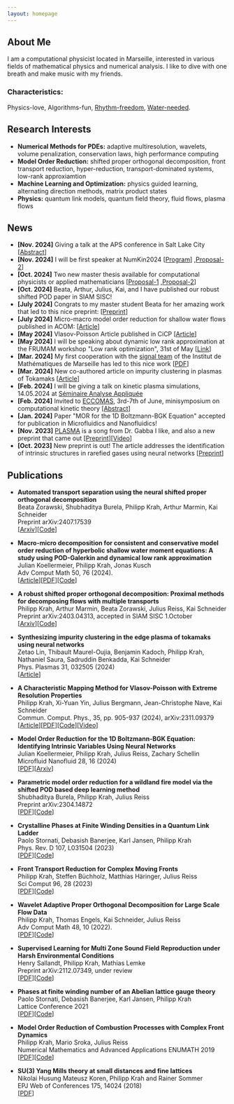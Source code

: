 ```yaml
---
layout: homepage
---
```


## About Me
I am a computational physicist located in Marseille, interested in various fields of mathematical physics and numerical analysis. 
I like to dive with one breath and make music with my friends.

### Characteristics: 
Physics-love, Algorithms-fun, [Rhythm-freedom](https://soundcloud.com/massesandbells), [Water-needed](https://www.tc-lichtenberg.de/aktuelles/aktivit%C3%A4ten-2021/tauchen-in-ammelshain.html).

## Research Interests

- **Numerical Methods for PDEs:** adaptive multiresolution, wavelets, volume penalization, conservation laws, high performance computing
- **Model Order Reduction:** shifted proper orthogonal decomposition, front transport reduction, hyper-reduction, transport-dominated systems, low-rank approxiamtion
- **Machine Learning and Optimization:** physics guided learning, alternating direction methods, matrix product states
- **Physics:** quantum link models, quantum field theory, fluid flows, plasma flows

## News


- **[Nov. 2024]** Giving a talk at the APS conference in Salt Lake City [[Abstract](https://meetings.aps.org/Meeting/DFD24/Session/A08.6)]
- **[Nov. 2024]** I will be first speaker at NumKin2024 [[Program](https://www.ipp.mpg.de/5369239/program-numkin-2024)]
,[Proposal-2](https://Philipp137.github.io/assets/other/20241004_master_multiVP.pdf)]
- **[Oct. 2024]** Two new master thesis available for computational physicists or applied mathematicians [[Proposal-1](https://Philipp137.github.io/assets/other/20241004_master_nsPOD.pdf)
,[Proposal-2](https://Philipp137.github.io/assets/other/20241004_master_multiVP.pdf)]
- **[Oct. 2024]** Beata, Arthur, Julius, Kai, and I have published our robust shifted POD paper in SIAM SISC!
- **[July 2024]** Congrats to my master student Beata for her amazing work that led to this nice preprint: [[Preprint](https://arxiv.org/pdf/2407.17539)]
- **[July 2024]** Micro-macro model order reduction for shallow water flows published in ACOM: [[Article](https://doi.org/10.1007/s10444-024-10175-y)]
- **[May 2024]** Vlasov-Poisson Article published in CiCP [[Article](https://doi.org/10.4208/cicp.OA-2024-0012)]
- **[May 2024]** I will be speaking about dynamic low rank approximation at the FRUMAM workshop "Low rank optimization", 31st of May [[Link](https://www.i2m.univ-amu.fr/seminaires_signal_apprentissage/Conf/Mai2024/#Div1)]
- **[Mar. 2024]** My first cooperation with the [signal team](https://www.i2m.univ-amu.fr/la-recherche/groupes-scientifiques/groupe-mathematiques-de-laleatoire-alea/equipe-signal-et-image-si/) of the Institut de Mathématiques de Marseille has led to this nice work [[PDF](https://arxiv.org/pdf/2403.04313.pdf)] 
- **[Mar. 2024]** New co-authored article on impurity clustering in plasmas of Tokamaks [[Article](https://doi.org/10.1063/5.0178085)] 
- **[Feb. 2024]** I will be giving a talk on kinetic plasma simulations, 14.05.2024 at [Séminaire Analyse Appliquée](https://www.i2m.univ-amu.fr/agenda/seminaires/analyse-appliquee-aa/) 
- **[Feb. 2024]** Invited to [ECCOMAS](https://eccomas2024.org), 3rd-7th of June, minisymposium on computational kinetic theory [[Abstract](https://Philipp137.github.io/assets/other/ECOMAS.pdf)]
- **[Jan. 2024]** Paper "MOR for the 1D Boltzmann-BGK Equation" accepted for publication in Microfluidics and Nanofluidics!
- **[Nov. 2023]** [PLASMA](https://open.spotify.com/search/plasma) is a song from Dr. Gabba I like, and also a new preprint that came out [[Preprint](https://arxiv.org/pdf/2311.09379)][[Video](https://drive.google.com/file/d/1WoEf9f8vx-K5f-85nAp8ua2T0wNcfkwW/view?usp=sharing)]
- **[Oct. 2023]** New preprint is out! The article addresses the identification of intrinsic structures in rarefied gases using neural networks [[Preprint](http://arxiv.org/abs/2310.04318)]


## Publications

- **Automated transport separation using the neural shifted proper orthogonal decomposition**
  <br>
  Beata Zorawski, Shubhaditya Burela, Philipp Krah, Arthur Marmin, Kai Schneider
  <br>
  Preprint  arXiv:2407.17539
  <br>
  [[Arxiv](https://arxiv.org/abs/2407.17539)][[Code](https://github.com/MOR-transport/automated_NsPOD)]

- **Macro-micro decomposition for consistent and conservative model order reduction of hyperbolic shallow water moment equations: A study using POD-Galerkin and dynamical low rank approximation**
  <br>
  Julian Koellermeier, Philipp Krah, Jonas Kusch
  <br>
  Adv Comput Math 50, 76 (2024).
  <br>
  [[Article](https://doi.org/10.1007/s10444-024-10175-y)][[PDF](https://arxiv.org/pdf/2302.01391)][[Code](https://github.com/JonasKu/Publication-Split-conservative-model-order-reduction-for-hyperbolic-shallow-water-moment-equations)]

- **A robust shifted proper orthogonal decomposition: Proximal methods for decomposing flows with multiple transports**
  <br>
  Philipp Krah, Arthur Marmin, Beata Zorawski, Julius Reiss, Kai Schneider
  <br>
  Preprint  arXiv:2403.04313, accepted in SIAM SISC 1.October
  <br>
  [[Arxiv](https://arxiv.org/abs/2403.04313)][[Code](https://github.com/MOR-transport/sPOD)]

- **Synthesizing impurity clustering in the edge plasma of tokamaks using neural networks**
  <br>
  Zetao Lin, Thibault Maurel-Oujia, Benjamin Kadoch, Philipp Krah, Nathaniel Saura, Sadruddin Benkadda, Kai Schneider
  <br>
  Phys. Plasmas 31, 032505 (2024)
  <br>
  [[Article](https://doi.org/10.1063/5.0178085)]

- **A Characteristic Mapping Method for Vlasov-Poisson with Extreme Resolution Properties**
  <br>
  Philipp Krah, Xi-Yuan Yin, Julius Bergmann, Jean-Christophe Nave, Kai Schneider
  <br>
  Commun. Comput. Phys., 35, pp. 905-937 (2024), arXiv:2311.09379
  <br>
  [[Article](https://doi.org/10.4208/cicp.OA-2024-0012)][[PDF](https://arxiv.org/pdf/2311.09379.pdf)][[Code](https://github.com/orgs/CharacteristicMappingMethod/repositories)][[Video](https://drive.google.com/file/d/1WoEf9f8vx-K5f-85nAp8ua2T0wNcfkwW/view?usp=sharing)]

- **Model Order Reduction for the 1D Boltzmann-BGK Equation: Identifying Intrinsic Variables Using Neural Networks**
  <br>
  Julian Koellermeier, Philipp Krah, Julius Reiss, Zachary Schellin
  <br>
  Microfluid Nanofluid 28, 16 (2024)
  <br>
  [[PDF](https://doi.org/10.1007/s10404-024-02711-5)][[Arxiv](https://arxiv.org/pdf/2310.04318.pdf)]

- **Parametric model order reduction for a wildland fire model via the shifted POD based deep learning method**
  <br>
  Shubhaditya Burela, Philipp Krah, Julius Reiss
  <br>
  Preprint arXiv:2304.14872
  <br>
  [[PDF](https://arxiv.org/abs/2304.14872)][[Code](https://github.com/MOR-transport/sPOD-NN-paper)]


- **Crystalline Phases at Finite Winding Densities in a Quantum Link Ladder**
  <br>
  Paolo Stornati, Debasish Banerjee, Karl Jansen, Philipp Krah
  <br>
  Phys. Rev. D 107, L031504 (2023)
  <br>
  [[PDF](https://journals.aps.org/prd/pdf/10.1103/PhysRevD.107.L031504)][[Code](https://github.com/Philipp137/SquareIce)]

- **Front Transport Reduction for Complex Moving Fronts**
  <br>
  Philipp Krah, Steffen Büchholz, Matthias Häringer, Julius Reiss
  <br>
   Sci Comput 96, 28 (2023)
  <br>
  [[PDF](https://rdcu.be/ddHh4)][[Code](https://github.com/MOR-transport/FrontTransportReduction)] 

- **Wavelet Adaptive Proper Orthogonal Decomposition for Large Scale Flow Data**
  <br>
  Philipp Krah, Thomas Engels, Kai Schneider, Julius Reiss
  <br>
  Adv Comput Math 48, 10 (2022).
  <br>
  [[PDF](https://link.springer.com/content/pdf/10.1007/s10444-021-09922-2.pdf)][[Code](https://github.com/adaptive-cfd/WABBIT)] 

- **Supervised Learning for Multi Zone Sound Field Reproduction under Harsh Environmental Conditions**
  <br>
  Henry Sallandt, Philipp Krah, Mathias Lemke
  <br>
  Preprint arXiv:2112.07349, under review
  <br>
  [[PDF](https://arxiv.org/pdf/2112.07349.pdf)][[Code](https://github.com/henrysallandt/Supervised-Learning-for-Multi-Zone-Sound-Field-Reproduction-under-Harsh-Environmental-Conditions/)]

- **Phases at finite winding number of an Abelian lattice gauge theory**
  <br>
  Paolo Stornati, Debasish Banerjee, Karl Jansen, Philipp Krah
  <br>
  Lattice Conference 2021
  <br>
  [[PDF](https://arxiv.org/pdf/2111.09364.pdf)][[Code](https://github.com/Philipp137/SquareIce)]

- **Model Order Reduction of Combustion Processes with Complex Front Dynamics**
  <br>
  Philipp Krah, Mario Sroka, Julius Reiss
  <br>
  Numerical Mathematics and Advanced Applications ENUMATH 2019
  <br>
  [[PDF](https://link.springer.com/content/pdf/10.1007/978-3-030-55874-1_79.pdf)][[Code](https://github.com/Philipp137/FrontTransportReduction)] 

- **SU(3) Yang Mills theory at small distances and fine lattices**
  <br>
  Nikolai Husung Mateusz Koren, Philipp Krah and Rainer Sommer
  <br>
  EPJ Web of Conferences 175, 14024 (2018)
  <br>
  [[PDF](https://www.epj-conferences.org/articles/epjconf/pdf/2018/10/epjconf_lattice2018_14024.pdf)]

